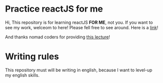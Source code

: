 # Practice reactJS for me

Hi, This repository is for learning reactJS **FOR ME**, not you.
If you want to see my work, welceom to here!
Please fell free to see around.
Here is a [link](https://hosecloud.github.io/practice_reactJS/)!

And thanks nomad coders for providing [this lecture](https://nomadcoders.co/react-for-beginners/lobby)!

# Writing rules

This repository must will be writing in english, because I want to level-up my english skills.
